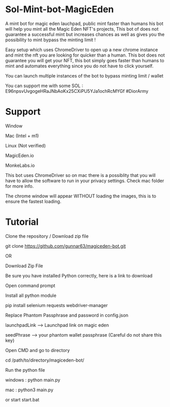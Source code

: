 # Sol-Mint-bot-MagicEden
A mint bot for magic eden lauchpad, public mint faster than humans
his bot will help you mint all the Magic Eden NFT's projects, This bot of does not guarantee a successful mint but increases chances as well as gives you the possibility to mint bypass the minting limit !

Easy setup which uses ChromeDriver to open up a new chrome instance and mint the nft you are looking for quicker than a human. This bot does not guarantee you will get your NFT, this bot simply goes faster than humans to mint and automates everything since you do not have to click yourself.

You can launch multiple instances of the bot to bypass minting limit / wallet

You can support me with some SOL : 
E96npsvUvgogeHRaJNbAoKx25CXiPU5YJa1ochRcMYGf
#DiorArmy



# Support

 Window

 Mac (Intel + m1)

 Linux (Not verified)

 MagicEden.io

 MonkeLabs.io

This bot uses ChromeDriver so on mac there is a possiblity that you will have to allow the software to run in your privacy settings. Check mac folder for more info.

The chrome window will appear WITHOUT loading the images, this is to ensure the fastest loading.

# Tutorial

Clone the repository / Download zip file

git clone https://github.com/gunnar63/magiceden-bot.git

OR

Download Zip File

Be sure you have installed Python correctly, here is a link to download

Open command prompt

Install all python module

pip install selenium requests webdriver-manager

Replace Phantom Passphrase and password in config.json

launchpadLink --> Launchpad link on magic eden

seedPhrase --> your phantom wallet passphrase (Careful do not share this key)

Open CMD and go to directory

cd /path/to/directory/magiceden-bot/

Run the python file

windows : python main.py

mac : python3 main.py

or start start.bat
